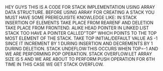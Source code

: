 HEY GUYS THIS IS A CODE FOR STACK IMPLEMENTATION USING ARRAY DATA STRUCTURE.
BEFORE USING ARRAY FOR CREATING A STACK YOU MUST HAVE SOME PREREQUISITE KNOWLEDGE LIKE:
IN STACK INSERTION OF ELEMENTS TAKE PLACE FROM REARENF AND DELETION TAKE PLACE FROM FRONTEND.
ALIKE HEAD POINTER IN LINKED LIST STACK TOO HAVE A POINTER CALLED"TOP" WHICH POINTS TO THE TOP MOST ELEMENT OF THE STACK.
TAKE TOP INITIAL/DEFAULT VALUE AS -1 SINCE IT INCREMENT BY 1 DURING INSERTION AND DECREMENTS BY 1 DURING DELETION. 
STACK UNDEFLOW:THIS OCCURS WHEN TOP=-1 AND WE ARE PERFORMING POP OPERATION.
STACK OVERFLOW:LET ARRAY SIZE IS 5 AND WE ARE ABOUT TO PERFORM PUSH OPERATION FOR 6TH TIME IN THIS CASE WE GET STACK OVERFLOW.
